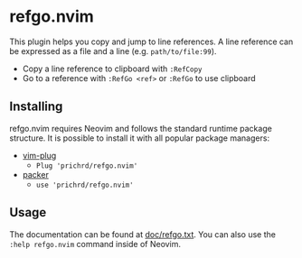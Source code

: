 # refgo.nvim

This plugin helps you copy and jump to line references. A line reference can be
expressed as a file and a line (e.g. `path/to/file:99`).

* Copy a line reference to clipboard with `:RefCopy`
* Go to a reference with `:RefGo <ref>` or `:RefGo` to use clipboard

## Installing

refgo.nvim requires Neovim and follows the standard runtime package structure. 
It is possible to install it with all popular package managers:

* [vim-plug](https://github.com/junegunn/vim-plug)
  * `Plug 'prichrd/refgo.nvim'`
* [packer](https://github.com/wbthomason/packer.nvim)
  * `use 'prichrd/refgo.nvim'`

## Usage

The documentation can be found at [doc/refgo.txt](doc/refgo.txt). You can 
also use the `:help refgo.nvim` command inside of Neovim.
